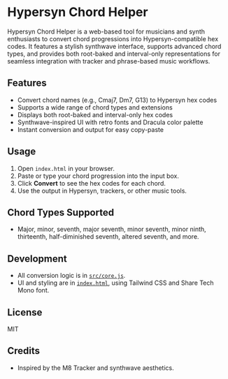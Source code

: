 # Hypersyn Chord Helper

Hypersyn Chord Helper is a web-based tool for musicians and synth enthusiasts to convert chord progressions into Hypersyn-compatible hex codes. It features a stylish synthwave interface, supports advanced chord types, and provides both root-baked and interval-only representations for seamless integration with tracker and phrase-based music workflows.

## Features
- Convert chord names (e.g., Cmaj7, Dm7, G13) to Hypersyn hex codes
- Supports a wide range of chord types and extensions
- Displays both root-baked and interval-only hex codes
- Synthwave-inspired UI with retro fonts and Dracula color palette
- Instant conversion and output for easy copy-paste

## Usage
1. Open `index.html` in your browser.
2. Paste or type your chord progression into the input box.
3. Click **Convert** to see the hex codes for each chord.
4. Use the output in Hypersyn, trackers, or other music tools.

## Chord Types Supported
- Major, minor, seventh, major seventh, minor seventh, minor ninth, thirteenth, half-diminished seventh, altered seventh, and more.

## Development
- All conversion logic is in [`src/core.js`](src/core.js).
- UI and styling are in [`index.html`](index.html), using Tailwind CSS and Share Tech Mono font.

## License
MIT

## Credits
- Inspired by the M8 Tracker and synthwave aesthetics.

